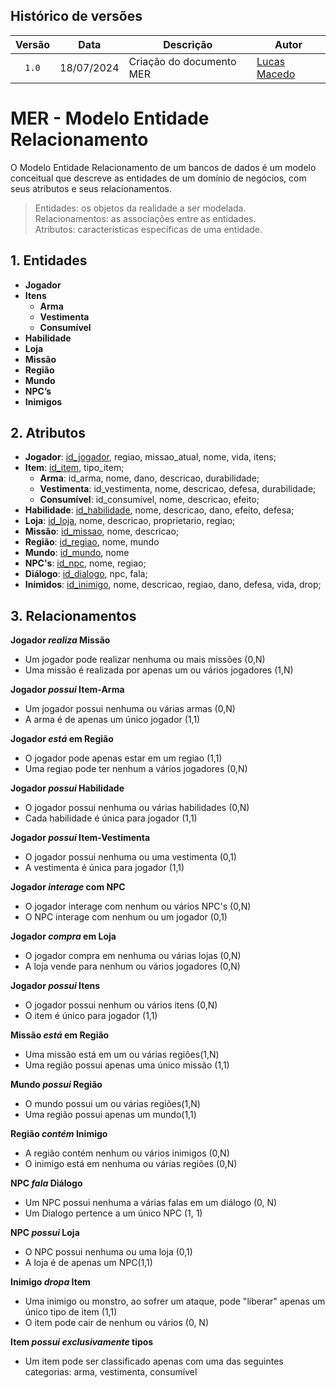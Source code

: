 ## Histórico de versões

| Versão |    Data    | Descrição                | Autor                                      |
| :----: | :--------: | ------------------------ | ------------------------------------------ |
| `1.0`  | 18/07/2024 | Criação do documento MER | [Lucas Macedo](https://github.com/Luckx98) |

# MER - Modelo Entidade Relacionamento

O Modelo Entidade Relacionamento de um bancos de dados é um modelo conceitual que descreve as entidades de um domínio de negócios, com seus atributos e seus relacionamentos.

> Entidades: os objetos da realidade a ser modelada.<br>
> Relacionamentos: as associações entre as entidades.<br>
> Atributos: características específicas de uma entidade.<br>

## 1. Entidades

- **Jogador**
- **Itens**
  - **Arma**
  - **Vestimenta**
  - **Consumível**
- **Habilidade**
- **Loja**
- **Missão**
- **Região**
- **Mundo**
- **NPC’s**
- **Inimigos**

## 2. Atributos

- **Jogador**: <ins>id_jogador</ins>, regiao, missao_atual, nome, vida, itens;
- **Item**: <ins>id_item</ins>, tipo_item;
  - **Arma**: id_arma, nome, dano, descricao, durabilidade;
  - **Vestimenta**: id_vestimenta, nome, descricao, defesa, durabilidade;
  - **Consumível**: id_consumível, nome, descricao, efeito;
- **Habilidade**: <ins>id_habilidade</ins>, nome, descricao, dano, efeito, defesa;
- **Loja**: <ins>id_loja</ins>, nome, descricao, proprietario, regiao;
- **Missão**: <ins>id_missao</ins>, nome, descricao;
- **Região**: <ins>id_regiao</ins>, nome, mundo
- **Mundo**: <ins>id_mundo</ins>, nome
- **NPC's**: <ins>id_npc</ins>, nome, regiao;
- **Diálogo**: <ins>id_dialogo</ins>, npc, fala;
- **Inimidos**: <ins>id_inimigo</ins>, nome, descricao, regiao, dano, defesa, vida, drop;

## 3. Relacionamentos

**Jogador _realiza_ Missão**

- Um jogador pode realizar nenhuma ou mais missões (0,N)
- Uma missão é realizada por apenas um ou vários jogadores (1,N)

**Jogador _possui_ Item-Arma**

- Um jogador possui nenhuma ou várias armas (0,N)
- A arma é de apenas um único jogador (1,1)

**Jogador _está_ em Região**

- O jogador pode apenas estar em um regiao (1,1)
- Uma regiao pode ter nenhum a vários jogadores (0,N)

**Jogador _possui_ Habilidade**

- O jogador possui nenhuma ou várias habilidades (0,N)
- Cada habilidade é única para jogador (1,1)

**Jogador _possui_ Item-Vestimenta**

- O jogador possui nenhuma ou uma vestimenta (0,1)
- A vestimenta é única para jogador (1,1)

**Jogador _interage_ com NPC**

- O jogador interage com nenhum ou vários NPC's (0,N)
- O NPC interage com nenhum ou um jogador (0,1)

**Jogador _compra_ em Loja**

- O jogador compra em nenhuma ou várias lojas (0,N)
- A loja vende para nenhum ou vários jogadores (0,N)

**Jogador _possui_ Itens**

- O jogador possui nenhum ou vários itens (0,N)
- O item é único para jogador (1,1)

**Missão _está_ em Região**

- Uma missão está em um ou várias regiões(1,N)
- Uma região possui apenas uma único missão (1,1)

**Mundo _possui_ Região**

- O mundo possui um ou várias regiões(1,N)
- Uma região possui apenas um mundo(1,1)

**Região _contém_ Inimigo**

- A região contém nenhum ou vários inimigos (0,N)
- O inimigo está em nenhuma ou várias regiões (0,N)

**NPC _fala_ Diálogo**

- Um NPC possui nenhuma a várias falas em um diálogo (0, N)
- Um Dialogo pertence a um único NPC (1, 1)

**NPC _possui_ Loja**

- O NPC possui nenhuma ou uma loja (0,1)
- A loja é de apenas um NPC(1,1)

**Inimigo _dropa_ Item**

- Uma inimigo ou monstro, ao sofrer um ataque, pode "liberar" apenas um único tipo de item (1,1)
- O item pode cair de nenhum ou vários (0, N)

**Item _possui exclusivamente_ tipos**

- Um item pode ser classificado apenas com uma das seguintes categorias: arma, vestimenta, consumível
